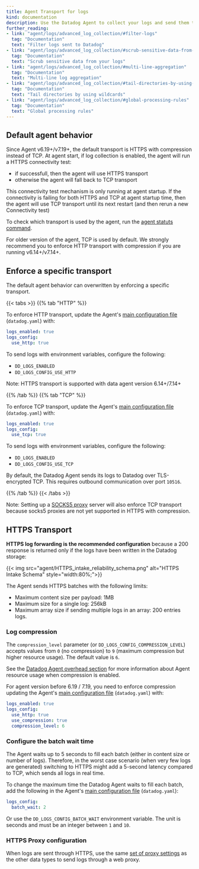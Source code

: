 ```yaml
---
title: Agent Transport for logs
kind: documentation
description: Use the Datadog Agent to collect your logs and send them to Datadog
further_reading:
- link: "agent/logs/advanced_log_collection/#filter-logs"
  tag: "Documentation"
  text: "Filter logs sent to Datadog"
- link: "agent/logs/advanced_log_collection/#scrub-sensitive-data-from-your-logs"
  tag: "Documentation"
  text: "Scrub sensitive data from your logs"
- link: "agent/logs/advanced_log_collection/#multi-line-aggregation"
  tag: "Documentation"
  text: "Multi-line log aggregation"
- link: "agent/logs/advanced_log_collection/#tail-directories-by-using-wildcards"
  tag: "Documentation"
  text: "Tail directories by using wildcards"
- link: "agent/logs/advanced_log_collection/#global-processing-rules"
  tag: "Documentation"
  text: "Global processing rules"
---
```



## Default agent behavior

Since Agent v6.19+/v7.19+, the default transport is HTTPS with compression instead of TCP.
At agent start, if log collection is enabled, the agent will run a HTTPS connectivity test:

* if successfull, then the agent will use HTTPS transport
* otherwise the agent will fall back to TCP transport

This connectivity test mechanism is only running at agent startup. If the connectivity is failing for both HTTPS and TCP at agent startup time, then the agent will use TCP transport until its next restart (and then rerun a new Connectivity test)

To check which transport is used by the agent, run the [agent statuts command][1].

For older version of the agent, TCP is used by default. We strongly recommend you to enforce HTTP transport with compression if you are running v6.14+/v7.14+.

## Enforce a specific transport

The default agent behavior can overwritten by enforcing a specific transport.

{{< tabs >}}
{{% tab "HTTP" %}}

To enforce HTTP transport, update the Agent's [main configuration file][1] (`datadog.yaml`) with:

```yaml
logs_enabled: true
logs_config:
  use_http: true
```

To send logs with environment variables, configure the following:

* `DD_LOGS_ENABLED`
* `DD_LOGS_CONFIG_USE_HTTP`

Note: HTTPS transport is supported with data agent version 6.14+/7.14+

[1]: /agent/guide/agent-configuration-files
{{% /tab %}}
{{% tab "TCP" %}}

To enforce TCP transport, update the Agent's [main configuration file][1] (`datadog.yaml`) with:

```yaml
logs_enabled: true
logs_config:
  use_tcp: true
```
To send logs with environment variables, configure the following:

* `DD_LOGS_ENABLED`
* `DD_LOGS_CONFIG_USE_TCP`

By default, the Datadog Agent sends its logs to Datadog over TLS-encrypted TCP. This requires outbound communication over port `10516`.

[1]: /agent/guide/agent-configuration-files


{{% /tab %}}
{{< /tabs >}}

Note: Setting up a [SOCKS5 proxy][4] server will also enforce TCP transport because socks5 proxies are not yet supported in HTTPS with compression.

## HTTPS Transport

**HTTPS log forwarding is the recommended configuration** because a 200 response is returned only if the logs have been written in the Datadog storage:

{{< img src="agent/HTTPS_intake_reliability_schema.png" alt="HTTPS Intake Schema"  style="width:80%;">}}

The Agent sends HTTPS batches with the following limits:

* Maximum content size per payload: 1MB
* Maximum size for a single log: 256kB
* Maximum array size if sending multiple logs in an array: 200 entries logs.

### Log compression

The `compression_level` parameter (or `DD_LOGS_CONFIG_COMPRESSION_LEVEL`) accepts values from `0` (no compression) to `9` (maximum compression but higher resource usage). The default value is `6`.

See the [Datadog Agent overhead section][2] for more information about Agent resource usage when compression is enabled.

For agent version before 6.19 / 7.19, you need to enforce compression updating the Agent's [main configuration file][1] (`datadog.yaml`) with:

```yaml
logs_enabled: true
logs_config:
  use_http: true
  use_compression: true
  compression_level: 6
```

### Configure the batch wait time

The Agent waits up to 5 seconds to fill each batch (either in content size or number of logs). Therefore, in the worst case scenario (when very few logs are generated) switching to HTTPS might add a 5-second latency compared to TCP, which sends all logs in real time.

To change the maximum time the Datadog Agent waits to fill each batch, add the following in the Agent's [main configuration file][1] (`datadog.yaml`):

```yaml
logs_config:
  batch_wait: 2
```

Or use the `DD_LOGS_CONFIG_BATCH_WAIT` environment variable.
The unit is seconds and must be an integer between `1` and `10`.

### HTTPS Proxy configuration

When logs are sent through HTTPS, use the same [set of proxy settings][3] as the other data types to send logs through a web proxy.


[1]: /agent/guide/agent-configuration-files
[2]: /agent/basic_agent_usage/#agent-overhead
[3]: /agent/proxy
[4]: /agent/logs/proxy/?tab=socks5
